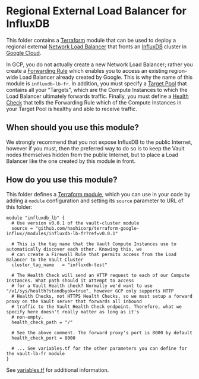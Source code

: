 # Regional External Load Balancer for InfluxDB

This folder contains a [Terraform](https://www.terraform.io/) module that can be used to deploy a regional external
[Network Load Balancer](https://cloud.google.com/compute/docs/load-balancing/network/) that fronts an [InfluxDB](
https://www.influxdata.com/) cluster in [Google Cloud](https://cloud.google.com/). 

In GCP, you do not actually create a new Network Load Balancer; rather you create a [Forwarding Rule](
https://cloud.google.com/compute/docs/load-balancing/network/forwarding-rules) which enables you to access an existing
region-wide Load Balancer already created by Google. This is why the name of this module is `influxdb-lb-fr`. In addition,
you must specify a [Target Pool](https://cloud.google.com/compute/docs/load-balancing/network/target-pools) that contains
all your "Targets", which are the Compute Instances to which the Load Balancer ultimately forwards traffic. Finally, you
must define a [Health Check](https://cloud.google.com/compute/docs/load-balancing/health-checks) that tells the Forwarding
Rule which of the Compute Instances in your Target Pool is healthy and able to receive traffic.

## When should you use this module?

We strongly recommend that you not expose InfluxDB to the public Internet, however if you must, then the preferred way to
do so is to keep the Vault nodes themselves hidden from the public Internet, but to place a Load Balancer like the one
created by this module in front.

## How do you use this module?

This folder defines a [Terraform module](https://www.terraform.io/docs/modules/usage.html), which you can use in your
code by adding a `module` configuration and setting its `source` parameter to URL of this folder:

```hcl
module "influxdb_lb" {
  # Use version v0.0.1 of the vault-cluster module
  source = "github.com/hashicorp/terraform-google-influx//modules/influxdb-lb-fr?ref=v0.0.1"

  # This is the tag name that the Vault Compute Instances use to automatically discover each other. Knowing this, we 
  # can create a Firewall Rule that permits access from the Load Balancer to the Vault Cluster
  cluster_tag_name   = "influxdb-test"
  
  # The Health Check will send an HTTP request to each of our Compute Instances. What path should it attempt to access
  # for a Vault Health check? Normally we'd want to use "/v1/sys/health?standbyok=true", however GCP only supports HTTP
  # Health Checks, not HTTPS Health Checks, so we must setup a forward proxy on the Vault server that forwards all inbound
  # traffic to the Vault Health Check endpoint. Therefore, what we specify here doesn't really matter as long as it's
  # non-empty.
  health_check_path = "/"
  
  # See the above comment. The forward proxy's port is 8000 by default
  health_check_port = 8000
  
  # ... See variables.tf for the other parameters you can define for the vault-lb-fr module
}
```

See [variables.tf](variables.tf) for additional information.